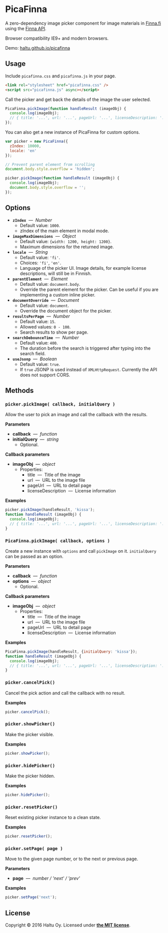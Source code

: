# PicaFinna

A zero-dependency image picker component for image materials in [Finna.fi](https://finna.fi/?lng=en-gb) using the [Finna API](https://www.kiwi.fi/pages/viewpage.action?pageId=53839221).

Browser compatibility IE9+ and modern browsers.

Demo: [haltu.github.io/picafinna](https://haltu.github.io/picafinna/)

## Usage

Include `picafinna.css` and `picafinna.js` in your page.

```html
<link rel="stylesheet" href="picafinna.css" />
<script src="picafinna.js" async></script>
```

Call the picker and get back the details of the image the user selected.

```javascript
PicaFinna.pickImage(function handleResult (imageObj) {
  console.log(imageObj);
  // { title: '...', url: '...', pageUrl: '...', licenseDescription: '...' }
});
```

You can also get a new instance of PicaFinna for custom options.

```javascript
var picker = new PicaFinna({
  zIndex: 10000,
  locale: 'en'
});

// Prevent parent element from scrolling
document.body.style.overflow = 'hidden';

picker.pickImage(function handleResult (imageObj) {
  console.log(imageObj);
  document.body.style.overflow = '';
});
```

## Options

* **`zIndex`** &nbsp;&mdash;&nbsp; *Number*
  * Default value: `1000`.
  * zIndex of the main element in modal mode.
* **`imageMaxDimensions`** &nbsp;&mdash;&nbsp; *Object*
  * Default value: `{width: 1200, height: 1200}`.
  * Maximum dimensions for the returned image.
* **`locale`** &nbsp;&mdash;&nbsp; *String*
  * Default value: `'fi'`.
  * Choices: `'fi'`, `'en'`.
  * Language of the picker UI. Image details, for example license descriptions, will still be in Finnish.
* **`parentElement`** &nbsp;&mdash;&nbsp; *Element*
  * Default value: `document.body`.
  * Override the parent element for the picker. Can be useful if you are implementing a custom inline picker.
* **`documentOverride`** &nbsp;&mdash;&nbsp; *Document*
  * Default value: `document`.
  * Override the document object for the picker.
* **`resultsPerPage`** &nbsp;&mdash;&nbsp; *Number*
  * Default value: `15`.
  * Allowed values: `0 - 100`.
  * Search results to show per page.
* **`searchDebounceTime`** &nbsp;&mdash;&nbsp; *Number*
  * Default value: `400`.
  * The duration before the search is triggered after typing into the search field.
* **`useJsonp`** &nbsp;&mdash;&nbsp; *Boolean*
  * Default value: `true`.
  * If `true` JSONP is used instead of `XMLHttpRequest`. Currently the API does not support CORS.


## Methods

### `picker.pickImage( callback, initialQuery )`

Allow the user to pick an image and call the callback with the results.

**Parameters**

* **callback** &nbsp;&mdash;&nbsp; *function*
* **initialQuery** &nbsp;&mdash;&nbsp; *string*
  * Optional.

**Callback parameters**

* **imageObj** &nbsp;&mdash;&nbsp; *object*
  * Properties:
    * title &nbsp;&mdash;&nbsp; Title of the image
    * url &nbsp;&mdash;&nbsp; URL to the image file
    * pageUrl &nbsp;&mdash;&nbsp; URL to detail page
    * licenseDescription &nbsp;&mdash;&nbsp; License information

**Examples**

```javascript
picker.pickImage(handleResult, 'kissa');
function handleResult (imageObj) {
  console.log(imageObj);
  // { title: '...', url: '...', pageUrl: '...', licenseDescription: '...' }
}
```


### `PicaFinna.pickImage( callback, options )`

Create a new instance with `options` and call `pickImage` on it. `initialQuery` can be passed as an option.

**Parameters**

* **callback** &nbsp;&mdash;&nbsp; *function*
* **options** &nbsp;&mdash;&nbsp; *object*
  * Optional.

**Callback parameters**

* **imageObj** &nbsp;&mdash;&nbsp; *object*
  * Properties:
    * title &nbsp;&mdash;&nbsp; Title of the image
    * url &nbsp;&mdash;&nbsp; URL to the image file
    * pageUrl &nbsp;&mdash;&nbsp; URL to detail page
    * licenseDescription &nbsp;&mdash;&nbsp; License information

**Examples**

```javascript
PicaFinna.pickImage(handleResult, {initialQuery: 'kissa'});
function handleResult (imageObj) {
  console.log(imageObj);
  // { title: '...', url: '...', pageUrl: '...', licenseDescription: '...' }
}
```


### `picker.cancelPick()`

Cancel the pick action and call the callback with no result.

**Examples**

```javascript
picker.cancelPick();
```


### `picker.showPicker()`

Make the picker visible.

**Examples**

```javascript
picker.showPicker();
```


### `picker.hidePicker()`

Make the picker hidden.

**Examples**

```javascript
picker.hidePicker();
```


### `picker.resetPicker()`

Reset existing picker instance to a clean state.

**Examples**

```javascript
picker.resetPicker();
```


### `picker.setPage( page )`

Move to the given page number, or to the next or previous page.

**Parameters**

* **page** &nbsp;&mdash;&nbsp; *number / 'next' / 'prev'*

**Examples**

```javascript
picker.setPage('next');
```


## License

Copyright &copy; 2016 Haltu Oy. Licensed under **[the MIT license](LICENSE.md)**.
